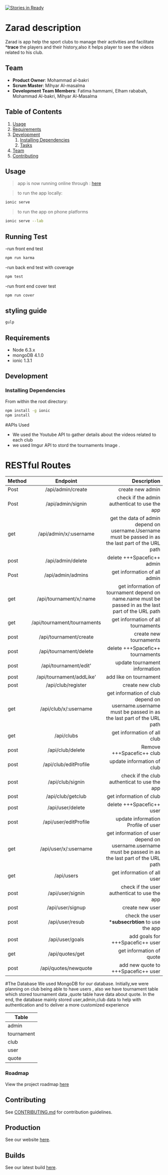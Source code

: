 [![Stories in Ready](https://badge.waffle.io/Sportitsu/Zarad.png?label=ready&title=Ready)](https://waffle.io/Sportitsu/Zarad)
# Zarad description

Zarad is app help  the sport clubs to manage  their  activities and facilitate ***trace** the players and their history,also it helps player to see the videos related to his club.    

## Team

  - __Product Owner__: Mohammad al-bakri
  - __Scrum Master__: Mihyar Al-masalma
  - __Development Team Members__: Fatima hammami, Elham rababah, Mohammad Al-bakri, Mihyar Al-Masalma

## Table of Contents

1. [Usage](#Usage)
1. [Requirements](#requirements)
1. [Development](#development)
    1. [Installing Dependencies](#installing-dependencies)
    1. [Tasks](#tasks)
1. [Team](#team)
1. [Contributing](#contributing)

## Usage

> app is now running online through :
[here](zara.herokuapp.com)

>to run the app locally:
```sh
ionic serve 
```
>to run the app on phone platforms
```sh
ionic serve --lab
```

## Running Test
-run front end test
```sh
npm run karma
```

-run back end test with coverage
```sh
npm test
```

-run front end cover test
```sh
npm run cover
```
## styling guide
```sh
gulp
```
## Requirements

- Node 6.3.x
- mongoDB 4.1.0
- ionic 1.3.1

## Development

### Installing Dependencies

From within the root directory:

```sh
npm install -g ionic
npm install
```

#APIs Used
- We used the Youtube API to gather details about the videos related to each club
- we used Imgur API to stord the tournaments Image .

# RESTful Routes
| Method        | Endpoint      | Description  |
| ------------- |:-------------:| ------------:|
|Post           |/api/admin/create|create new admin |
|Post|/api/admin/signin|check if the admin authenticat to use the app|
|get|/api/admin/x/:username|get the data of admin depend on username.Username must be passed in as the last part of the URL path|
|post|/api/admin/delete|delete +++Spacefic++ admin  |
|Post|/api/admin/admins|get information of all admin|
|get|/api/tournament/x/:name|get information of tournament depend on name.name must be passed in as the last part of the URL path|
|get|/api/tournament/tournaments|get information of all tournaments | 
|post|/api/tournament/create|create new tournaments|
|post|/api/tournament/delete|delete +++Spacefic++ tournaments|
|post|/api/tournament/edit'|update tournament information|
|post|/api/tournament/addLike'| add like on tournament|
|post|/api/club/register|create new club|
|get|/api/club/x/:username|get information of club depend on username.username must be passed in as the last part of the URL path|
|get|/api/clubs| get information of all club|
|post|/api/club/delete|Remove +++Spacefic++ club |
|post|/api/club/editProfile|update information of club|
|post|/api/club/signin|check if the club authenticat to use the app|
|post|/api/club/getclub|get information of club|
|post|/api/user/delete|delete +++Spacefic++ user|
|post|/api/user/editProfile| update information Profile of user|
|get|/api/user/x/:username| get information of user depend on username.username must be passed in as the last part of the URL path|
|get|/api/users| get information of all user|
|post|/api/user/signin| check if the user authenticat to use the app|
|post|/api/user/signup| create new user|
|post|/api/user/resub| check  the user ***subsecrbtion** to use the app|
|post|/api/user/goals| add goals for +++Spacefic++ user|
|get|/api/quotes/get|get information of quote |
|post|/api/quotes/newquote| add new quote to +++Spacefic++ user|



#The Database 
We used MongoDB for our database. Initially,we were planning on club being able to have users , also we have tournament table which stored  tournament data ,quote table have  data about  quote.
In the end, the database mainly stored user,admin,club data to help with authentication and to deliver a more customized experience

| Table        |
| -------------|
| admin|
| tournament|
| club|
| user|
| quote|

### Roadmap

View the project roadmap [here](https://waffle.io/Sportitsu/Zarad)


## Contributing

See [CONTRIBUTING.md](CONTRIBUTING.md) for contribution guidelines.

## Production

See our website [here](http://zarad.herokuapp.com/#/).

## Builds

See our latest build [here](https://travis-ci.org/Sportitsu/Zarad).
